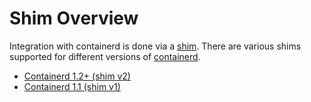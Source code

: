 # Shim Overview

Integration with containerd is done via a [shim][shims]. There are various shims
supported for different versions of [containerd][containerd].

-   [Containerd 1.2+ (shim v2)](https://gvisor.dev/docs/user_guide/containerd/quick_start/)
-   [Containerd 1.1 (shim v1)](https://gvisor.dev/docs/user_guide/containerd/containerd_11/)

[containerd]: https://github.com/containerd/containerd
[shims]: https://iximiuz.com/en/posts/implementing-container-runtime-shim/
